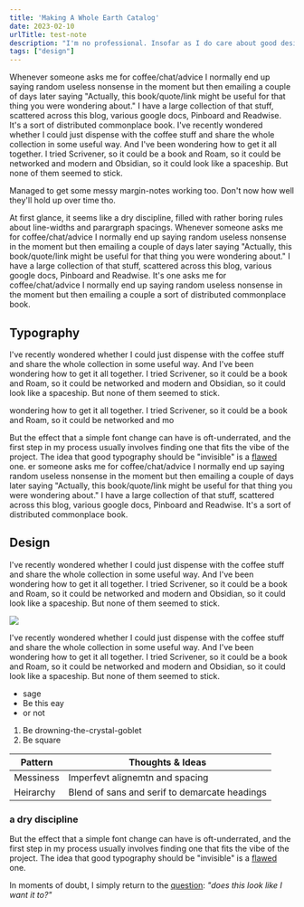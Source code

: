 ```yaml
---
title: 'Making A Whole Earth Catalog'
date: 2023-02-10
urlTitle: test-note
description: "I'm no professional. Insofar as I do care about good design, it is for the straightforward purpose of making things that are more beautiful than not."
tags: ["design"]
---
```




Whenever someone asks me for coffee/chat/advice I normally end up saying random useless nonsense in the moment but then emailing a couple of days later saying "Actually, this book/quote/link might be useful for that thing you were wondering about." I have a large collection of that stuff, scattered across this blog, various google docs, Pinboard and Readwise. It's a sort of distributed commonplace book. I've recently wondered whether I could just dispense with the coffee stuff and share the whole collection in some useful way. And I've been wondering how to get it all together. I tried Scrivener, so it could be a book and Roam, so it could be networked and modern and Obsidian, so it could look like a spaceship. But none of them seemed to stick.

<div class=margin-note> Managed to get some messy margin-notes working too. Don't now how well they'll hold up over time tho. </div>

At first glance, it seems like a dry discipline, filled with rather boring rules about line-widths and parargraph spacings. Whenever someone asks me for coffee/chat/advice I normally end up saying random useless nonsense in the moment but then emailing a couple of days later saying "Actually, this book/quote/link might be useful for that thing you were wondering about." I have a large collection of that stuff, scattered across this blog, various google docs, Pinboard and Readwise. It's one asks me for coffee/chat/advice I normally end up saying random useless nonsense in the moment but then emailing a couple  a sort of distributed commonplace book.

## Typography  

I've recently wondered whether I could just dispense with the coffee stuff and share the whole collection in some useful way. And I've been wondering how to get it all together. I tried Scrivener, so it could be a book and Roam, so it could be networked and modern and Obsidian, so it could look like a spaceship. But none of them seemed to stick. 


<div class=margin-note> wondering how to get it all together. I tried Scrivener, so it could be a book and Roam, so it could be networked and mo </div>

But the effect that a simple font change can have is oft-underrated, and the first step in my process usually involves finding one that fits the vibe of the project. The idea that good typography should be "invisible" is a [flawed](https://practicaltypography.com/drowning-the-crystal-goblet.html) one. er someone asks me for coffee/chat/advice I normally end up saying random useless nonsense in the moment but then emailing a couple of days later saying "Actually, this book/quote/link might be useful for that thing you were wondering about." I have a large collection of that stuff, scattered across this blog, various google docs, Pinboard and Readwise. It's a sort of distributed commonplace book.


## Design 

I've recently wondered whether I could just dispense with the coffee stuff and share the whole collection in some useful way. And I've been wondering how to get it all together. I tried Scrivener, so it could be a book and Roam, so it could be networked and modern and Obsidian, so it could look like a spaceship. But none of them seemed to stick. 

![](/photos/wide.jpg)

I've recently wondered whether I could just dispense with the coffee stuff and share the whole collection in some useful way. And I've been wondering how to get it all together. I tried Scrivener, so it could be a book and Roam, so it could be networked and modern and Obsidian, so it could look like a spaceship. But none of them seemed to stick.

- sage
- Be this eay
- or not

1. Be drowning-the-crystal-goblet
2. Be square

| Pattern | Thoughts & Ideas |
|-|-|
| Messiness | Imperfevt alignemtn and spacing |
| Heirarchy | Blend of sans and serif to demarcate headings |

### a dry discipline

But the effect that a simple font change can have is oft-underrated, and the first step in my process usually involves finding one that fits the vibe of the project. The idea that good typography should be "invisible" is a [flawed](https://practicaltypography.com/drowning-the-crystal-goblet.html) one. 

In moments of doubt, I simply return to the [question](https://www.robinrendle.com/notes/vibe-driven-development/): *"does this look like I want it to?"*